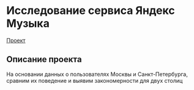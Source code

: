 # Исследование сервиса Яндекс Музыка
[Проект](https://github.com/yaricon/Portfolio/blob/main/01%20Яндекс%20Музыка/Исследование%20Яндекс%20Музыки.ipynb)
## Описание проекта
На основании данных о пользователях Москвы и Санкт-Петербурга, сравним их поведение и выявим закономерности для двух столиц
